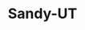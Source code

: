 ---
title: Sandy-UT
slug: sandy-ut
f_state:
- cms/state/utah.md
f_locations:
- cms/payday-loan/check-go-10001.md
- cms/payday-loan/check-stop-corporation-14057.md
- cms/payday-loan/money-4-you-21112.md
- cms/payday-loan/money-4-you-21127.md
- cms/payday-loan/money-4-you-mr-money-payday-lo-21133.md
- cms/payday-loan/money-place-21689.md
- cms/payday-loan/mr-money-22128.md
- cms/payday-loan/mr-money-22132.md
- cms/payday-loan/nationwide-budget-finance-22894.md
- cms/payday-loan/qc-finance-24766.md
updated-on: '2024-05-30T13:41:28.615Z'
created-on: '2024-05-30T13:41:28.615Z'
published-on: '2024-05-30T13:54:32.469Z'
f_city: Sandy
layout: '[city].html'
tags: city
---